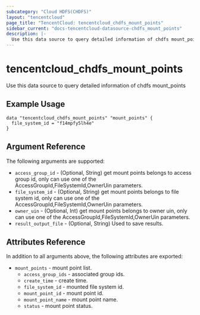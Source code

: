 ```yaml
---
subcategory: "Cloud HDFS(CHDFS)"
layout: "tencentcloud"
page_title: "TencentCloud: tencentcloud_chdfs_mount_points"
sidebar_current: "docs-tencentcloud-datasource-chdfs_mount_points"
description: |-
  Use this data source to query detailed information of chdfs mount_points
---
```


# tencentcloud_chdfs_mount_points

Use this data source to query detailed information of chdfs mount_points

## Example Usage

```hcl
data "tencentcloud_chdfs_mount_points" "mount_points" {
  file_system_id = "f14mpfy5lh4e"
}
```

## Argument Reference

The following arguments are supported:

* `access_group_id` - (Optional, String) get mount points belongs to access group id, only can use one of the AccessGroupId,FileSystemId,OwnerUin parameters.
* `file_system_id` - (Optional, String) get mount points belongs to file system id, only can use one of the AccessGroupId,FileSystemId,OwnerUin parameters.
* `owner_uin` - (Optional, Int) get mount points belongs to owner uin, only can use one of the AccessGroupId,FileSystemId,OwnerUin parameters.
* `result_output_file` - (Optional, String) Used to save results.

## Attributes Reference

In addition to all arguments above, the following attributes are exported:

* `mount_points` - mount point list.
  * `access_group_ids` - associated group ids.
  * `create_time` - create time.
  * `file_system_id` - mounted file system id.
  * `mount_point_id` - mount point id.
  * `mount_point_name` - mount point name.
  * `status` - mount point status.



